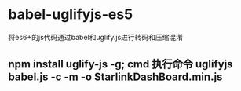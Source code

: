 # babel-uglifyjs-es5
将es6+的js代码通过babel和uglify.js进行转码和压缩混淆
## npm install uglify-js -g; cmd 执行命令 uglifyjs babel.js -c -m -o StarlinkDashBoard.min.js